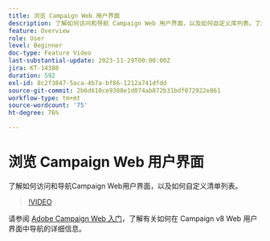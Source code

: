 ```yaml
---
title: 浏览 Campaign Web 用户界面
description: 了解如何访问和导航 Campaign Web 用户界面，以及如何自定义库列表。了解 AI 支持的知识助手。
feature: Overview
role: User
level: Beginner
doc-type: Feature Video
last-substantial-update: 2023-11-29T00:00:00Z
jira: KT-14388
duration: 592
exl-id: 8c2f3847-5aca-4b7a-bf86-1212a741dfdd
source-git-commit: 2b6d610ce9388e1d074ab872b31bdf072922e861
workflow-type: tm+mt
source-wordcount: '75'
ht-degree: 76%

---
```


# 浏览 Campaign Web 用户界面

了解如何访问和导航Campaign Web用户界面，以及如何自定义清单列表。

>[!VIDEO](https://video.tv.adobe.com/v/3427278/?learn=on)

请参阅 [Adobe Campaign Web 入门](https://experienceleague.adobe.com/docs/campaign-web/v8/start/get-started.html?lang=zh-Hans)，了解有关如何在 Campaign v8 Web 用户界面中导航的详细信息。

